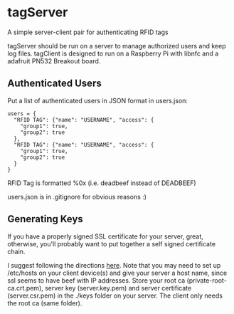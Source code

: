 # tagServer
A simple server-client pair for authenticating RFID tags

tagServer should be run on a server to manage authorized users and keep log files.
tagClient is designed to run on a Raspberry Pi with libnfc and a adafruit PN532 Breakout board.


## Authenticated Users

Put a list of authenticated users in JSON format in users.json:
```
users = { 
  "RFID TAG": {"name": "USERNAME", "access": {
    "group1": true,
    "group2": true
  },
  "RFID TAG": {"name": "USERNAME", "access": {
    "group1": true,
    "group2": true
  } 
}
```

RFID Tag is formatted %0x (i.e. deadbeef instead of DEADBEEF)

users.json is in .gitignore for obvious reasons :)

## Generating Keys

If you have a properly signed SSL certificate for your server, great, otherwise, you'll probably want to put together a self signed certificate chain.

I suggest following the directions [here](https://github.com/coolaj86/node-ssl-root-cas/wiki/Painless-Self-Signed-Certificates-in-node.js). Note that you may need to set up /etc/hosts on your client device(s) and give your server a host name, since ssl seems to have beef with IP addresses.  Store your root ca (private-root-ca.crt.pem), server key (server.key.pem) and server certificate (server.csr.pem) in the ./keys folder on your server. The client only needs the root ca (same folder).